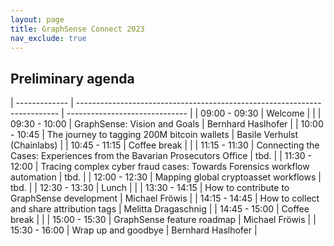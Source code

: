 ```yaml
---
layout: page
title: GraphSense Connect 2023
nav_exclude: true
---
```


## Preliminary agenda

<div class="table-wrapper" markdown="1">

| ------------- | ------------------------------------------------------------------------- | ------------------------------ |
| 09:00 - 09:30 | Welcome                                                                   |                                |
| 09:30 - 10:00 | GraphSense: Vision and Goals                                              | Bernhard Haslhofer             |
| 10:00 - 10:45 | The journey to tagging 200M bitcoin wallets                               | Basile Verhulst<br>(Chainlabs) |
| 10:45 - 11:15 | Coffee break                                                              |                                |
| 11:15 - 11:30 | Connecting the Cases: Experiences from the Bavarian Prosecutors Office    | tbd.                           |
| 11:30 - 12:00 | Tracing complex cyber fraud cases: Towards Forensics workflow automation  | tbd.                           |
| 12:00 - 12:30 | Mapping global cryptoasset workflows                                      | tbd.                           |
| 12:30 - 13:30 | Lunch                                                                     |                                |
| 13:30 - 14:15 | How to contribute to GraphSense development                               | Michael Fröwis                 |
| 14:15 - 14:45 | How to collect and share attribution tags                                 | Melitta Dragaschnig            |
| 14:45 - 15:00 | Coffee break                                                              |                                |
| 15:00 - 15:30 | GraphSense feature roadmap                                                | Michael Fröwis                 |
| 15:30 - 16:00 | Wrap up and goodbye                                                       | Bernhard Haslhofer             |

</div>
